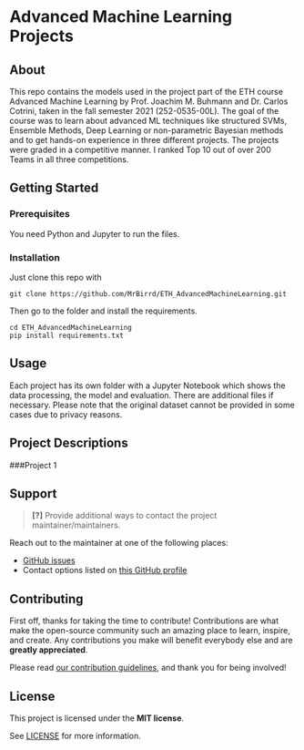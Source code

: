 # Advanced Machine Learning Projects

## About

This repo contains the models used in the project part of the ETH course Advanced Machine Learning by Prof. Joachim M. Buhmann and Dr. Carlos Cotrini, taken in the fall semester 2021 (252-0535-00L). The goal of the course was to learn about advanced ML techniques like structured SVMs, Ensemble Methods, Deep Learning or non-parametric Bayesian methods and to get hands-on experience in three different projects. The projects were graded in a competitive manner. I ranked Top 10 out of over 200 Teams in all three competitions.


## Getting Started

### Prerequisites

You need Python and Jupyter to run the files.

### Installation
Just clone this repo with
```
git clone https://github.com/MrBirrd/ETH_AdvancedMachineLearning.git
```
Then go to the folder and install the requirements.
```
cd ETH_AdvancedMachineLearning
pip install requirements.txt
```

## Usage

Each project has its own folder with a Jupyter Notebook which shows the data processing, the model and evaluation.
There are additional files if necessary.
Please note that the original dataset cannot be provided in some cases due to privacy reasons.

## Project Descriptions
###Project 1


## Support

> **[?]**
> Provide additional ways to contact the project maintainer/maintainers.

Reach out to the maintainer at one of the following places:

- [GitHub issues](https://github.com/MrBirrd/ETH_AdvancedMachineLearning/issues/new?assignees=&labels=question&template=04_SUPPORT_QUESTION.md&title=support%3A+)
- Contact options listed on [this GitHub profile](https://github.com/MrBirrd)


## Contributing

First off, thanks for taking the time to contribute! Contributions are what make the open-source community such an amazing place to learn, inspire, and create. Any contributions you make will benefit everybody else and are **greatly appreciated**.


Please read [our contribution guidelines](docs/CONTRIBUTING.md), and thank you for being involved!



## License

This project is licensed under the **MIT license**.

See [LICENSE](LICENSE) for more information.

